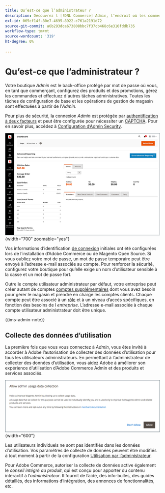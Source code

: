 ```yaml
---
title: Qu’est-ce que l’administrateur ?
description: Découvrez l [!DNL Commerce] Admin, l’endroit où les commerçants configurent des produits et des promotions, gèrent les commandes et effectuent d’autres tâches administratives.
exl-id: 065cf14f-80e7-4695-8922-c761a2191d72
source-git-commit: a6b293dca673808bbc7f37cb468c6e316fddb735
workflow-type: tm+mt
source-wordcount: '319'
ht-degree: 0%

---
```



# Qu’est-ce que l’administrateur ?

Votre boutique _Admin_ est le back-office protégé par mot de passe où vous, en tant que commerçant, configurez des produits et des promotions, gérez les commandes et effectuez d&#39;autres tâches administratives. Toutes les tâches de configuration de base et les opérations de gestion de magasin sont effectuées à partir de l’_Admin_.

Pour plus de sécurité, la connexion _Admin_ est protégée par [authentification à deux facteurs](../systems/security-two-factor-authentication.md) et peut être configurée pour nécessiter un [CAPTCHA](../systems/security-captcha.md). Pour en savoir plus, accédez à [Configuration d’Admin Security](../systems/security-admin.md).

![Barre latérale et tableau de bord administrateur](./assets/admin-dashboard.png){width="700" zoomable="yes"}

Vos informations d’identification [de connexion](admin-signin.md) initiales ont été configurées lors de l’installation d’Adobe Commerce ou de Magento Open Source. Si vous oubliez votre mot de passe, un mot de passe temporaire peut être envoyé à l’adresse e-mail associée au compte. Pour renforcer la sécurité, configurez votre boutique pour qu’elle exige un nom d’utilisateur sensible à la casse et un mot de passe fort.

Outre le compte utilisateur administrateur par défaut, votre entreprise peut créer autant de comptes [comptes supplémentaires](../systems/permissions-users-all.md) dont vous avez besoin pour gérer le magasin et prendre en charge les comptes clients. Chaque compte peut être associé à un [rôle](../systems/permissions-user-roles.md) et à un niveau d’accès spécifiques, en fonction des besoins de l _entreprise_. L’adresse e-mail associée à chaque compte utilisateur administrateur doit être unique.

{{ims-admin-note}}

## Collecte des données d’utilisation

La première fois que vous vous connectez à _Admin_, vous êtes invité à accorder à Adobe l’autorisation de collecter des données d’utilisation pour tous les utilisateurs administrateurs. En permettant à l’administrateur de collecter des données d’utilisation, vous aidez Adobe à améliorer son expérience d’utilisation d’Adobe Commerce Admin et des produits et services associés.

![Autoriser la collecte de données d&#39;utilisation par l&#39;administrateur](./assets/admin-usage-data.png){width="600"}

Les utilisateurs individuels ne sont pas identifiés dans les données d’utilisation. Vos paramètres de collecte de données peuvent être modifiés à tout moment à partir de la configuration [Utilisation par l’administrateur](../configuration-reference/advanced/admin.md#admin-usage).

Pour Adobe Commerce, autoriser la collecte de données active également le _conseil intégré au produit_, qui est conçu pour apporter du contenu interactif à l’_administrateur_. Il fournit de l’aide, des info-bulles, des guides détaillés, des informations d’intégration, des annonces de fonctionnalités, etc.
